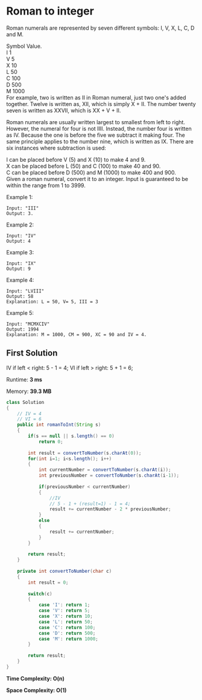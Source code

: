 # Roman to integer

Roman numerals are represented by seven different symbols: I, V, X, L, C, D and M.  

Symbol       Value.   
I             1   
V             5  
X             10   
L             50   
C             100   
D             500   
M             1000   
For example, two is written as II in Roman numeral, just two one's added together. Twelve is written as, XII, which is simply X + II. The number twenty seven is written as XXVII, which is XX + V + II.  

Roman numerals are usually written largest to smallest from left to right. However, the numeral for four is not IIII. Instead, the number four is written as IV. Because the one is before the five we subtract it making four. The same principle applies to the number nine, which is written as IX. There are six instances where subtraction is used:  

I can be placed before V (5) and X (10) to make 4 and 9.   
X can be placed before L (50) and C (100) to make 40 and 90.   
C can be placed before D (500) and M (1000) to make 400 and 900.  
Given a roman numeral, convert it to an integer. Input is guaranteed to be within the range from 1 to 3999.  

Example 1:
```
Input: "III"   
Output: 3.  
```

Example 2:  
```
Input: "IV"   
Output: 4   
```

Example 3:   
```
Input: "IX"  
Output: 9  
```

Example 4:  
```
Input: "LVIII"  
Output: 58  
Explanation: L = 50, V= 5, III = 3  
```

Example 5:  
```
Input: "MCMXCIV"  
Output: 1994  
Explanation: M = 1000, CM = 900, XC = 90 and IV = 4.
```

## First Solution

IV if left < right: 5 - 1 = 4;
VI if left > right: 5 + 1 = 6;

Runtime: **3 ms**

Memory: **39.3 MB**

```java
class Solution 
{
    // IV = 4
    // VI = 6
    public int romanToInt(String s) 
    {
        if(s == null || s.length() == 0)
            return 0;
        
        int result = convertToNumber(s.charAt(0));
        for(int i=1; i<s.length(); i++)
        {
            int currentNumber = convertToNumber(s.charAt(i));
            int previousNumber = convertToNumber(s.charAt(i-1));
            
            if(previousNumber < currentNumber)
            {
                //IV 
                // 5 - 1 + (result=1) - 1 = 4;
                result += currentNumber - 2 * previousNumber;
            }
            else
            {
                result += currentNumber;
            }
        }
        
        return result;
    }
    
    private int convertToNumber(char c)
    {
        int result = 0;
        
        switch(c)
        {
            case 'I': return 1;
            case 'V': return 5;
            case 'X': return 10;
            case 'L': return 50;
            case 'C': return 100;
            case 'D': return 500;
            case 'M': return 1000;
        }
            
        return result;
    }
}
```

**Time Complexity: O(n)**

**Space Complexity: O(1)**
